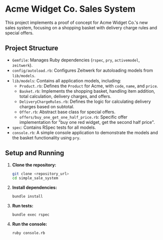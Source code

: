 # Acme Widget Co. Sales System

This project implements a proof of concept for Acme Widget Co.'s new sales system, focusing on a shopping basket with delivery charge rules and special offers.

## Project Structure

- `Gemfile`: Manages Ruby dependencies (`rspec`, `pry`, `activemodel`, `zeitwerk`).
- `config/autoload.rb`: Configures Zeitwerk for autoloading models from `lib/models`.
- `lib/models`: Contains all application models, including:
  - `Product.rb`: Defines the `Product` for Acme, with `code`, `name`, and `price`.
  - `Basket.rb`: Implements the shopping basket, handling item addition, total calculation, delivery charges, and offers.
  - `DeliveryChargeRules.rb`: Defines the logic for calculating delivery charges based on subtotal.
  - `Offer.rb`: Abstract base class for special offers.
  - `offers/buy_one_get_one_half_price.rb`: Specific offer implementation for "buy one red widget, get the second half price".
- `spec`: Contains RSpec tests for all models.
- `console.rb`: A simple console application to demonstrate the models and the basket functionality using `pry`.

## Setup and Running

1.  **Clone the repository:**
    ```bash
    git clone <repository_url>
    cd simple_sale_system
    ```
2.  **Install dependencies:**
    ```bash
    bundle install
    ```
3.  **Run tests:**
    ```bash
    bundle exec rspec
    ```
4.  **Run the console:**
    ```bash
    ruby console.rb
    ```